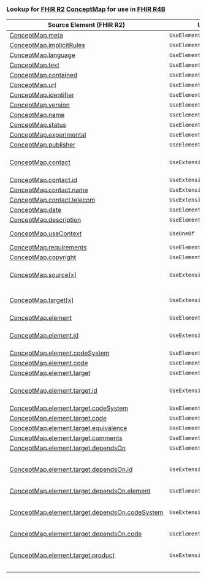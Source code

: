 ### Lookup for [FHIR R2](https://hl7.org/fhir/DSTU2/) [ConceptMap](https://hl7.org/fhir/DSTU2/ConceptMap.html) for use in [FHIR R4B](https://hl7.org/fhir/R4B/)

| Source Element (FHIR R2) | Usage | Target |
| -------------- | ----- | ------ |
| [ConceptMap.meta](https://hl7.org/fhir/DSTU2/ConceptMap.html#resource) | `UseElementSameName` | [ConceptMap.meta](https://hl7.org/fhir/R4B/ConceptMap.html#resource) |
| [ConceptMap.implicitRules](https://hl7.org/fhir/DSTU2/ConceptMap.html#resource) | `UseElementSameName` | [ConceptMap.implicitRules](https://hl7.org/fhir/R4B/ConceptMap.html#resource) |
| [ConceptMap.language](https://hl7.org/fhir/DSTU2/ConceptMap.html#resource) | `UseElementSameName` | [ConceptMap.language](https://hl7.org/fhir/R4B/ConceptMap.html#resource) |
| [ConceptMap.text](https://hl7.org/fhir/DSTU2/ConceptMap.html#resource) | `UseElementSameName` | [ConceptMap.text](https://hl7.org/fhir/R4B/ConceptMap.html#resource) |
| [ConceptMap.contained](https://hl7.org/fhir/DSTU2/ConceptMap.html#resource) | `UseElementSameName` | [ConceptMap.contained](https://hl7.org/fhir/R4B/ConceptMap.html#resource) |
| [ConceptMap.url](https://hl7.org/fhir/DSTU2/ConceptMap.html#resource) | `UseElementSameName` | [ConceptMap.url](https://hl7.org/fhir/R4B/ConceptMap.html#resource) |
| [ConceptMap.identifier](https://hl7.org/fhir/DSTU2/ConceptMap.html#resource) | `UseElementSameName` | [ConceptMap.identifier](https://hl7.org/fhir/R4B/ConceptMap.html#resource) |
| [ConceptMap.version](https://hl7.org/fhir/DSTU2/ConceptMap.html#resource) | `UseElementSameName` | [ConceptMap.version](https://hl7.org/fhir/R4B/ConceptMap.html#resource) |
| [ConceptMap.name](https://hl7.org/fhir/DSTU2/ConceptMap.html#resource) | `UseElementSameName` | [ConceptMap.name](https://hl7.org/fhir/R4B/ConceptMap.html#resource) |
| [ConceptMap.status](https://hl7.org/fhir/DSTU2/ConceptMap.html#resource) | `UseElementSameName` | [ConceptMap.status](https://hl7.org/fhir/R4B/ConceptMap.html#resource) |
| [ConceptMap.experimental](https://hl7.org/fhir/DSTU2/ConceptMap.html#resource) | `UseElementSameName` | [ConceptMap.experimental](https://hl7.org/fhir/R4B/ConceptMap.html#resource) |
| [ConceptMap.publisher](https://hl7.org/fhir/DSTU2/ConceptMap.html#resource) | `UseElementSameName` | [ConceptMap.publisher](https://hl7.org/fhir/R4B/ConceptMap.html#resource) |
| [ConceptMap.contact](https://hl7.org/fhir/DSTU2/ConceptMap.html#resource) | `UseExtension` | [http://hl7.org/fhir/1.0/StructureDefinition/extension-ConceptMap.contact](StructureDefinition-ext-R2-ConceptMap.contact.html) |
| [ConceptMap.contact.id](https://hl7.org/fhir/DSTU2/ConceptMap.html#resource) | `UseExtensionFromAncestor` | - |
| [ConceptMap.contact.name](https://hl7.org/fhir/DSTU2/ConceptMap.html#resource) | `UseExtensionFromAncestor` | - |
| [ConceptMap.contact.telecom](https://hl7.org/fhir/DSTU2/ConceptMap.html#resource) | `UseExtensionFromAncestor` | - |
| [ConceptMap.date](https://hl7.org/fhir/DSTU2/ConceptMap.html#resource) | `UseElementSameName` | [ConceptMap.date](https://hl7.org/fhir/R4B/ConceptMap.html#resource) |
| [ConceptMap.description](https://hl7.org/fhir/DSTU2/ConceptMap.html#resource) | `UseElementSameName` | [ConceptMap.description](https://hl7.org/fhir/R4B/ConceptMap.html#resource) |
| [ConceptMap.useContext](https://hl7.org/fhir/DSTU2/ConceptMap.html#resource) | `UseOneOf` | [ConceptMap.useContext](https://hl7.org/fhir/R4B/ConceptMap.html#resource)<br />[ConceptMap.jurisdiction](https://hl7.org/fhir/R4B/ConceptMap.html#resource) |
| [ConceptMap.requirements](https://hl7.org/fhir/DSTU2/ConceptMap.html#resource) | `UseElementRenamed` | [ConceptMap.purpose](https://hl7.org/fhir/R4B/ConceptMap.html#resource) |
| [ConceptMap.copyright](https://hl7.org/fhir/DSTU2/ConceptMap.html#resource) | `UseElementSameName` | [ConceptMap.copyright](https://hl7.org/fhir/R4B/ConceptMap.html#resource) |
| [ConceptMap.source[x]](https://hl7.org/fhir/DSTU2/ConceptMap.html#resource) | `UseExtension` | [http://hl7.org/fhir/1.0/StructureDefinition/extension-ConceptMap.source](StructureDefinition-ext-R2-ConceptMap.source.html) |
| [ConceptMap.target[x]](https://hl7.org/fhir/DSTU2/ConceptMap.html#resource) | `UseExtension` | [http://hl7.org/fhir/1.0/StructureDefinition/extension-ConceptMap.target](StructureDefinition-ext-R2-ConceptMap.target.html) |
| [ConceptMap.element](https://hl7.org/fhir/DSTU2/ConceptMap.html#resource) | `UseElementRenamed` | [ConceptMap.group.element](https://hl7.org/fhir/R4B/ConceptMap.html#resource) |
| [ConceptMap.element.id](https://hl7.org/fhir/DSTU2/ConceptMap.html#resource) | `UseExtension` | [http://hl7.org/fhir/1.0/StructureDefinition/extension-ConceptMap.element.id](StructureDefinition-ext-R2-ConceptMap.el.id.html) |
| [ConceptMap.element.codeSystem](https://hl7.org/fhir/DSTU2/ConceptMap.html#resource) | `UseElementRenamed` | [ConceptMap.group.source](https://hl7.org/fhir/R4B/ConceptMap.html#resource) |
| [ConceptMap.element.code](https://hl7.org/fhir/DSTU2/ConceptMap.html#resource) | `UseElementRenamed` | [ConceptMap.group.element.code](https://hl7.org/fhir/R4B/ConceptMap.html#resource) |
| [ConceptMap.element.target](https://hl7.org/fhir/DSTU2/ConceptMap.html#resource) | `UseElementRenamed` | [ConceptMap.group.element.target](https://hl7.org/fhir/R4B/ConceptMap.html#resource) |
| [ConceptMap.element.target.id](https://hl7.org/fhir/DSTU2/ConceptMap.html#resource) | `UseExtension` | [http://hl7.org/fhir/1.0/StructureDefinition/extension-ConceptMap.element.target.id](StructureDefinition-ext-R2-ConceptMap.el.ta.id.html) |
| [ConceptMap.element.target.codeSystem](https://hl7.org/fhir/DSTU2/ConceptMap.html#resource) | `UseElementRenamed` | [ConceptMap.group.element.target.dependsOn.value](https://hl7.org/fhir/R4B/ConceptMap.html#resource) |
| [ConceptMap.element.target.code](https://hl7.org/fhir/DSTU2/ConceptMap.html#resource) | `UseElementRenamed` | [ConceptMap.group.element.target.code](https://hl7.org/fhir/R4B/ConceptMap.html#resource) |
| [ConceptMap.element.target.equivalence](https://hl7.org/fhir/DSTU2/ConceptMap.html#resource) | `UseElementRenamed` | [ConceptMap.group.element.target.equivalence](https://hl7.org/fhir/R4B/ConceptMap.html#resource) |
| [ConceptMap.element.target.comments](https://hl7.org/fhir/DSTU2/ConceptMap.html#resource) | `UseElementRenamed` | [ConceptMap.group.element.target.comment](https://hl7.org/fhir/R4B/ConceptMap.html#resource) |
| [ConceptMap.element.target.dependsOn](https://hl7.org/fhir/DSTU2/ConceptMap.html#resource) | `UseElementRenamed` | [ConceptMap.group.element.target.dependsOn](https://hl7.org/fhir/R4B/ConceptMap.html#resource) |
| [ConceptMap.element.target.dependsOn.id](https://hl7.org/fhir/DSTU2/ConceptMap.html#resource) | `UseExtension` | [http://hl7.org/fhir/1.0/StructureDefinition/extension-ConceptMap.element.target.dependsOn.id](StructureDefinition-ext-R2-ConceptMap.el.ta.de.id.html) |
| [ConceptMap.element.target.dependsOn.element](https://hl7.org/fhir/DSTU2/ConceptMap.html#resource) | `UseElementRenamed` | [ConceptMap.group.element.target.dependsOn.property](https://hl7.org/fhir/R4B/ConceptMap.html#resource) |
| [ConceptMap.element.target.dependsOn.codeSystem](https://hl7.org/fhir/DSTU2/ConceptMap.html#resource) | `UseExtension` | [http://hl7.org/fhir/1.0/StructureDefinition/extension-ConceptMap.element.target.dependsOn.codeSystem](StructureDefinition-ext-R2-ConceptMap.el.ta.de.codeSystem.html) |
| [ConceptMap.element.target.dependsOn.code](https://hl7.org/fhir/DSTU2/ConceptMap.html#resource) | `UseElementRenamed` | [ConceptMap.group.element.target.dependsOn.value](https://hl7.org/fhir/R4B/ConceptMap.html#resource) |
| [ConceptMap.element.target.product](https://hl7.org/fhir/DSTU2/ConceptMap.html#resource) | `UseExtension` | [http://hl7.org/fhir/1.0/StructureDefinition/extension-ConceptMap.element.target.product](StructureDefinition-ext-R2-ConceptMap.el.ta.product.html) |
